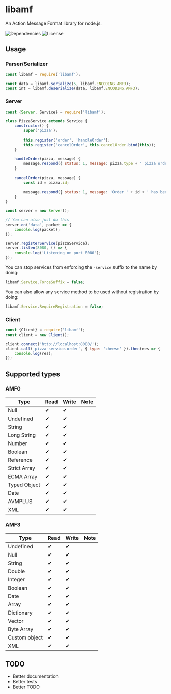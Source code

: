 # libamf
An Action Message Format library for node.js.

![Dependencies](https://img.shields.io/david/pyrodash/libamf) ![License](https://img.shields.io/npm/l/libamf)

## Usage
### Parser/Serializer
```javascript
const libamf = require('libamf');

const data = libamf.serialize(5, libamf.ENCODING.AMF3);
const int = libamf.deserialize(data, libamf.ENCODING.AMF3);
```
### Server
```javascript
const {Server, Service} = require('libamf');

class PizzaService extends Service {
	constructor() {
		super('pizza');
		
		this.register('order', 'handleOrder');
		this.register('cancelOrder', this.cancelOrder.bind(this));
	}
	
	handleOrder(pizza, message) {
		message.respond({ status: 1, message: pizza.type + ' pizza ordered!'});
	}
	
	cancelOrder(pizza, message) {
		const id = pizza.id;
		
		message.respond({ status: 1, message: 'Order ' + id + ' has been cancelled successfully.'});
	}
}

const server = new Server();

// You can also just do this
server.on('data', packet => {
    console.log(packet);
});

server.registerService(pizzaService);
server.listen(8080, () => {
	console.log('Listening on port 8080');
});
```
You can stop services from enforcing the `-service` suffix to the name by doing:
```javascript
libamf.Service.ForceSuffix = false;
```
You can also allow any service method to be used without registration by doing:
```javascript
libamf.Service.RequireRegistration = false;
```
### Client
```javascript
const {Client} = require('libamf');
const client = new Client();

client.connect('http://localhost:8080/');
client.call('pizza-service.order', { type: 'cheese' }).then(res => {
	console.log(res);
});
```

## Supported types
### AMF0
|Type|Read|Write|Note|
|--|--|--|--|
|Null|✔|✔|
|Undefined|✔|✔|
|String|✔|✔|
|Long String|✔|✔|
|Number|✔|✔|
|Boolean|✔|✔|
|Reference|✔|✔|
|Strict Array|✔|✔|
|ECMA Array|✔|✔|
|Typed Object|✔|✔|
|Date|✔|✔|
|AVMPLUS|✔|✔|
|XML|✔|✔|
### AMF3
|Type|Read|Write|Note|
|--|--|--|--|
|Undefined|✔|✔|
|Null|✔|✔|
|String|✔|✔|
|Double|✔|✔|
|Integer|✔|✔|
|Boolean|✔|✔|
|Date|✔|✔|
|Array|✔|✔|
|Dictionary|✔|✔|
|Vector|✔|✔|
|Byte Array|✔|✔|
|Custom object|✔|✔|
|XML|✔|✔|

## TODO
 - Better documentation
 - Better tests
 - Better TODO
